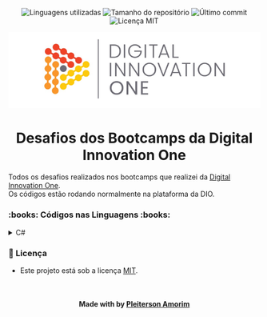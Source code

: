 <!-- Badges session -->
<p align="center">
  <!-- languages -->
  <img src="https://img.shields.io/github/languages/count/pleiterson/desafios-bootcamps-dio?style=social" alt="Linguagens utilizadas">
  <!-- repo size -->
  <img src="https://img.shields.io/github/repo-size/Pleiterson/desafios-bootcamps-dio?style=social" alt="Tamanho do repositório">
  <!-- last commit -->
  <img src="https://img.shields.io/github/last-commit/Pleiterson/desafios-bootcamps-dio?style=social" alt="Último commit">
  <!-- licence MIT -->
  <img src="https://img.shields.io/github/license/Pleiterson/desafios-bootcamps-dio?style=social" alt="Licença MIT">
</p>

<!--Banner session-->
<p align="center">
  <img src="./assets/banner.png" alt="DIO" title="Digital Innovation One">
</p>

<!--About session-->
<h1 align="center">Desafios dos Bootcamps da Digital Innovation One</h1>

Todos os desafios realizados nos bootcamps que realizei da [Digital Innovation One](https://digitalinnovation.one/).<br>
Os códigos estão rodando normalmente na plataforma da DIO.

<h3>:books: Códigos nas Linguagens :books:</h3>

<!-- C# -->
<details>
  <summary><span>C#</span></summary>
    <div>
      <h4>Desafios aritméticos em C#</h4>
      <a href="https://github.com/Pleiterson/desafios-bootcamps-dio/blob/master/C%23/Desafios%20aritm%C3%A9ticos%20em%20C%23/media-1.cs">Média 1</a><br/>
      <a href="https://github.com/Pleiterson/desafios-bootcamps-dio/blob/master/C%23/Desafios%20aritm%C3%A9ticos%20em%20C%23/crescimento-populacional.cs">Crescimento Populacional</a><br/>
      <a href="https://github.com/Pleiterson/desafios-bootcamps-dio/blob/master/C%23/Desafios%20aritm%C3%A9ticos%20em%20C%23/bazinga.cs">Bazinga!</a><br/>
      <a href="https://github.com/Pleiterson/desafios-bootcamps-dio/blob/master/C%23/Desafios%20aritm%C3%A9ticos%20em%20C%23/tempo-de-um-evento.cs">Tempo de um Evento</a><br/>
      <a href="https://github.com/Pleiterson/desafios-bootcamps-dio/blob/master/C%23/Desafios%20aritm%C3%A9ticos%20em%20C%23/comunicacao-em-piralandia.cs">Comunicação em Piralândia</a>
    </div>
    <div>
      <a href=""></a><br/>
      <a href=""></a><br/>
      <a href=""></a><br/>
      <a href=""></a><br/>
      <a href=""></a><br/>
      <a href=""></a><br/>
    </div>
  

  <h3>Desenvolvendo algoritmos com C#</h3>

  - [Cálculo de viagem](https://github.com/Pleiterson/desafios-bootcamps-dio/blob/master/C%23/Desenvolvendo%20algoritmos%20com%20C%23/calculo-de-viagem.cs)
  - [Álbum da Copa](https://github.com/Pleiterson/desafios-bootcamps-dio/blob/master/C%23/Desenvolvendo%20algoritmos%20com%20C%23/album-da-copa.cs)
  - [Animal](https://github.com/Pleiterson/desafios-bootcamps-dio/blob/master/C%23/Desenvolvendo%20algoritmos%20com%20C%23/animal.cs)

  <h3>Introdução a Programação com .NET</h3>

  - [Dividindo X por Y](https://github.com/Pleiterson/desafios-bootcamps-dio/blob/master/C%23/Introdu%C3%A7%C3%A3o%20a%20Programa%C3%A7%C3%A3o%20com%20C%23/dividindo-X-por-Y.cs)
  - [Bazinga!](https://github.com/Pleiterson/desafios-bootcamps-dio/blob/master/C%23/Introdu%C3%A7%C3%A3o%20a%20Programa%C3%A7%C3%A3o%20com%20.NET/bazinga.cs)
  - [Coxinha de Bueno](https://github.com/Pleiterson/desafios-bootcamps-dio/blob/master/C%23/Introdu%C3%A7%C3%A3o%20a%20Programa%C3%A7%C3%A3o%20com%20.NET/coxinha-de-bueno.cs)

  <h3>Introdução a Programação com C#</h3>

  - [Dividindo X por Y](https://github.com/Pleiterson/desafios-bootcamps-dio/blob/master/C%23/Introdu%C3%A7%C3%A3o%20a%20Programa%C3%A7%C3%A3o%20com%20C%23/dividindo-X-por-Y.cs)
  - [Distância](https://github.com/Pleiterson/desafios-bootcamps-dio/blob/master/C%23/Introdu%C3%A7%C3%A3o%20a%20Programa%C3%A7%C3%A3o%20com%20C%23/distancia.cs)
  - [Quanta Mandioca?](https://github.com/Pleiterson/desafios-bootcamps-dio/blob/master/C%23/Introdu%C3%A7%C3%A3o%20a%20Programa%C3%A7%C3%A3o%20com%20C%23/quanta-mandioca.cs)

  <h3>Praticando programação em C#</h3>

  - [Coordenadas de um Ponto](https://github.com/Pleiterson/desafios-bootcamps-dio/blob/master/C%23/Praticando%20programa%C3%A7%C3%A3o%20em%20C%23/coordenadas-de-um-ponto.cs)
  - [Compras no Supermercado](https://github.com/Pleiterson/desafios-bootcamps-dio/blob/master/C%23/Solu%C3%A7%C3%A3o%20de%20problemas%20com%20.NET/compras-no-supermercado.cs)
  - [Pink e Cérebro](https://github.com/Pleiterson/desafios-bootcamps-dio/blob/master/C%23/Praticando%20programa%C3%A7%C3%A3o%20em%20C%23/pink-cerebro.cs)

  <h3>Resolvendo Algoritmos</h3>

  - [Hora da Corrida](https://github.com/Pleiterson/desafios-bootcamps-dio/blob/master/C%23/Resolvendo%20Algoritmos/hora-da-corrida.cs)
  - [Cardápio Aéreo](https://github.com/Pleiterson/desafios-bootcamps-dio/blob/master/C%23/Resolvendo%20Algoritmos/cardapio-aereo.cs)
  - [Pizza Antes do Final do Ano](https://github.com/Pleiterson/desafios-bootcamps-dio/blob/master/C%23/Resolvendo%20Algoritmos/pizza-antes-do-final-do-ano.cs)
  - [Conversão de Tempo](https://github.com/Pleiterson/desafios-bootcamps-dio/blob/master/C%23/Resolvendo%20Algoritmos/conversao-de-tempo.cs)
  - [Idade em Dias](https://github.com/Pleiterson/desafios-bootcamps-dio/blob/master/C%23/Resolvendo%20Algoritmos/idade-em-dias.cs)
  - [Tempo do Dobby](https://github.com/Pleiterson/desafios-bootcamps-dio/blob/master/C%23/Resolvendo%20Algoritmos/tempo-do-dobby.cs)
  - [Rodízio de cavalos e carruagens](https://github.com/Pleiterson/desafios-bootcamps-dio/blob/master/C%23/Resolvendo%20Algoritmos/rodizio-de-cavalos-e-carruagens.cs)

  <h3>Solução de problemas com .NET</h3>

  - [Programa para Validação de Notas](https://github.com/Pleiterson/desafios-bootcamps-dio/blob/master/C%23/Solu%C3%A7%C3%A3o%20de%20problemas%20com%20.NET/programa-para-validacao-de-notas.cs)
  - [Quanta Mandioca?](https://github.com/Pleiterson/desafios-bootcamps-dio/blob/master/C%23/Introdu%C3%A7%C3%A3o%20a%20Programa%C3%A7%C3%A3o%20com%20C%23/quanta-mandioca.cs)
  - [Compras no Supermercado](https://github.com/Pleiterson/desafios-bootcamps-dio/blob/master/C%23/Solu%C3%A7%C3%A3o%20de%20problemas%20com%20.NET/compras-no-supermercado.cs)
  - [Validador de senhas com requisitos](https://github.com/Pleiterson/desafios-bootcamps-dio/blob/master/C%23/Solu%C3%A7%C3%A3o%20de%20problemas%20com%20.NET/validador-de-senhas-com-requisitos.cs)
  - [Fila do Banco](https://github.com/Pleiterson/desafios-bootcamps-dio/blob/master/C%23/Solu%C3%A7%C3%A3o%20de%20problemas%20com%20.NET/fila-do-banco.cs)

  <h3>Solução de problemas em C#</h3>

  - [Consumo Médio do Automóvel](https://github.com/Pleiterson/desafios-bootcamps-dio/blob/master/C%23/Solu%C3%A7%C3%A3o%20de%20problemas%20em%20C%23/consumo-medio-do-automovel.cs)
  - [DDD](https://github.com/Pleiterson/desafios-bootcamps-dio/blob/master/C%23/Solu%C3%A7%C3%A3o%20de%20problemas%20em%20C%23/ddd.cs)
  - [Aumento de Salário](https://github.com/Pleiterson/desafios-bootcamps-dio/blob/master/C%23/Solu%C3%A7%C3%A3o%20de%20problemas%20em%20C%23/aumento-salario.cs)

  <h3>Solução de Problemas Essenciais com C#</h3>

  - [Quadrado e ao Cubo](https://github.com/Pleiterson/desafios-bootcamps-dio/blob/master/C%23/Solu%C3%A7%C3%A3o%20de%20Problemas%20Essenciais%20com%20C%23/quadrado-e-ao-cubo.cs)
  - [A Corrida de Tartarugas](https://github.com/Pleiterson/desafios-bootcamps-dio/blob/master/C%23/Solu%C3%A7%C3%A3o%20de%20Problemas%20Essenciais%20com%20C%23/a-corrida-de-tartarugas.cs)
  - [Ultrapassando V](https://github.com/Pleiterson/desafios-bootcamps-dio/blob/master/C%23/Solu%C3%A7%C3%A3o%20de%20Problemas%20Essenciais%20com%20C%23/ultrapassando-V.cs)
  - [Validação de Nota](https://github.com/Pleiterson/desafios-bootcamps-dio/blob/master/C%23/Solu%C3%A7%C3%A3o%20de%20Problemas%20Essenciais%20com%20C%23/validacao-de-nota.cs)
  - [Pedro Bento e o Mundo de OZ](https://github.com/Pleiterson/desafios-bootcamps-dio/blob/master/C%23/Solu%C3%A7%C3%A3o%20de%20Problemas%20Essenciais%20com%20C%23/pedro-bento-e-o-mundo-de-oz.cs)
</details>

<!--License session-->
<h3>📝 Licença</h3>

- Este projeto está sob a licença [MIT](./LICENSE).

<!--Bottom session-->
<br><h4 align=center>Made with by <a target="_blank" href="https://pleiterson.vercel.app" >Pleiterson Amorim</a></h4>
